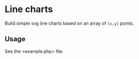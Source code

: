 Line charts
=============

Build simple svg line charts based on an array of `[x,y]` points.

## Usage

See the <example.php> file.
